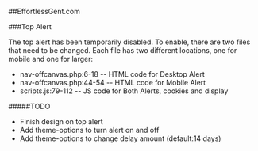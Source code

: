 ##EffortlessGent.com

###Top Alert

The top alert has been temporarily disabled. To enable, there are two files that need to be changed. Each file has two different locations, one for mobile and one for larger:

- nav-offcanvas.php:6-18 	-- HTML code for Desktop Alert
- nav-offcanvas.php:44-54 	-- HTML code for Mobile Alert
- scripts.js:79-112 		-- JS code for Both Alerts, cookies and display

#####TODO
- Finish design on top alert
- Add theme-options to turn alert on and off
- Add theme-options to change delay amount (default:14 days)
